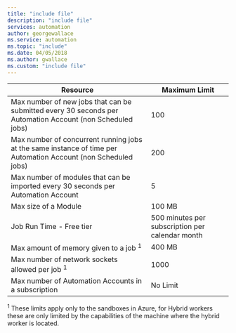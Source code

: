 ```yaml
---
title: "include file"
description: "include file"
services: automation
author: georgewallace
ms.service: automation
ms.topic: "include"
ms.date: 04/05/2018
ms.author: gwallace
ms.custom: "include file"
---
```


| Resource | Maximum Limit |
| --- | --- |
| Max number of new jobs that can be submitted every 30 seconds per Automation Account (non Scheduled jobs) |100 |
| Max number of concurrent running jobs at the same instance of time per Automation Account (non Scheduled jobs) |200 |
| Max number of modules that can be imported every 30 seconds per Automation Account |5 |
| Max size of a Module |100 MB |
| Job Run Time - Free tier |500 minutes per subscription per calendar month |
| Max amount of memory given to a job <sup>1</sup> |400 MB |
| Max number of network sockets allowed per job <sup>1</sup> |1000 |
| Max number of Automation Accounts in a subscription |No Limit |

<sup>1</sup> These limits apply only to the sandboxes in Azure, for Hybrid workers these are only limited by the capabilities of the machine where the hybrid worker is located.